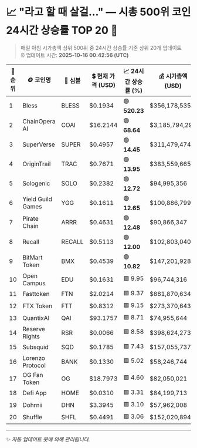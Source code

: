 
# 📈 "라고 할 때 살걸..." — 시총 500위 코인 24시간 상승률 TOP 20 🚀

> 매일 아침 시가총액 상위 500위 중 24시간 상승률 기준 상위 20개 업데이트  
> ⏰ 업데이트 시간: **2025-10-16 00:42:56 (UTC)**

| 🔢 순위 | 🪙 코인명 | 🔣 심볼 | 💲 현재 가격 (USD) | 📈 24시간 상승률 (%) | 💰 시가총액 (USD) | 🔄 24시간 거래량 (USD) | 🔢 유통 공급량 |
|--------|----------|--------|-------------------|--------------------|--------------------|-----------------------|-------------------|
| 1 | Bless | BLESS | $0.1934 | 🟢 **520.23** | $356,178,535 | $309,269,422 | 1,841,666,377 |
| 2 | ChainOpera AI | COAI | $16.2144 | 🟢 **68.64** | $3,185,794,299 | $387,344,360 | 196,479,267 |
| 3 | SuperVerse | SUPER | $0.4957 | 🟢 **14.45** | $311,479,474 | $122,320,244 | 628,412,622 |
| 4 | OriginTrail | TRAC | $0.7671 | 🟢 **13.95** | $383,559,665 | $19,424,527 | 499,998,300 |
| 5 | Sologenic | SOLO | $0.2382 | 🟢 **12.72** | $94,995,356 | $6,907,856 | 398,776,003 |
| 6 | Yield Guild Games | YGG | $0.1611 | 🟢 **12.65** | $100,886,799 | $517,091,865 | 626,142,529 |
| 7 | Pirate Chain | ARRR | $0.4631 | 🟢 **12.48** | $90,866,347 | $249,619 | 196,213,798 |
| 8 | Recall | RECALL | $0.5113 | 🟢 **12.00** | $102,803,040 | $136,105,831 | 201,071,820 |
| 9 | BitMart Token | BMX | $0.4539 | 🟢 **10.82** | $147,201,928 | $6,002,038 | 324,281,616 |
| 10 | Open Campus | EDU | $0.1631 | 🟩 9.95 | $96,744,316 | $76,904,571 | 593,195,257 |
| 11 | Fasttoken | FTN | $2.0214 | 🟩 9.37 | $881,870,634 | $27,951,675 | 436,261,513 |
| 12 | FTX Token | FTT | $0.8312 | 🟩 9.15 | $273,370,643 | $23,809,980 | 328,895,104 |
| 13 | QuantixAI | QAI | $93.1757 | 🟩 8.71 | $74,955,644 | $6,290,112 | 804,455 |
| 14 | Reserve Rights | RSR | $0.0066 | 🟩 8.58 | $398,624,273 | $73,110,067 | 60,607,522,512 |
| 15 | Subsquid | SQD | $0.1785 | 🟩 7.43 | $157,055,737 | $27,315,837 | 879,894,246 |
| 16 | Lorenzo Protocol | BANK | $0.1330 | 🟩 5.02 | $58,246,744 | $17,888,727 | 437,918,183 |
| 17 | OG Fan Token | OG | $18.7973 | 🟩 4.60 | $82,050,021 | $54,449,272 | 4,364,986 |
| 18 | Defi App | HOME | $0.0310 | 🟩 3.31 | $84,199,713 | $29,471,567 | 2,720,000,000 |
| 19 | Dohrnii | DHN | $3.3945 | 🟩 3.10 | $57,962,008 | $138,565 | 17,075,042 |
| 20 | Shuffle | SHFL | $0.4491 | 🟩 3.06 | $152,020,894 | $1,001,363 | 338,509,937 |

---

✨ *자동 업데이트 봇에 의해 관리됩니다.*

